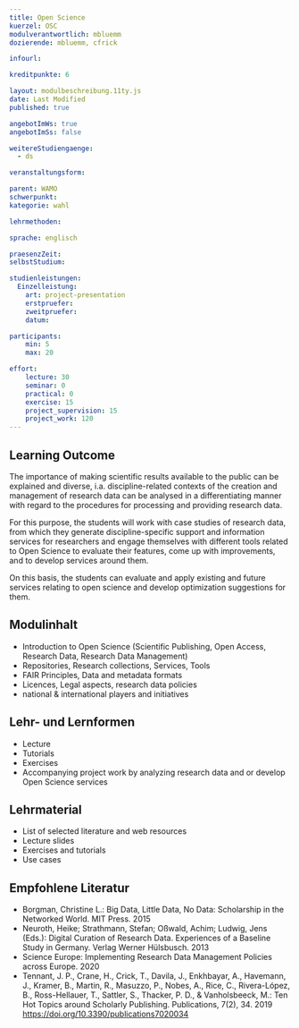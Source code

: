 ```yaml
---
title: Open Science
kuerzel: OSC
modulverantwortlich: mbluemm
dozierende: mbluemm, cfrick

infourl: 

kreditpunkte: 6

layout: modulbeschreibung.11ty.js
date: Last Modified
published: true

angebotImWs: true
angebotImSs: false

weitereStudiengaenge: 
  - ds

veranstaltungsform: 

parent: WAMO
schwerpunkt:
kategorie: wahl

lehrmethoden:

sprache: englisch

praesenzZeit: 
selbstStudium: 

studienleistungen:
  Einzelleistung:
    art: project-presentation
    erstpruefer: 
    zweitpruefer: 
    datum:

participants: 
    min: 5
    max: 20

effort:
    lecture: 30
    seminar: 0
    practical: 0
    exercise: 15
    project_supervision: 15
    project_work: 120
---
```



## Learning Outcome

The importance of making scientific results available to the public can be explained and diverse, i.a. discipline-related contexts of the creation and management of research data can be analysed in a differentiating manner with regard to the procedures for processing and providing research data.

For this purpose, the students will work with case studies of research data, from which they generate discipline-specific support and information services for researchers and engage themselves with different tools related to Open Science to evaluate their features, come up with improvements, and to develop services around them. 

On this basis, the students can evaluate and apply existing and future services relating to open science and develop optimization suggestions for them.

  
## Modulinhalt

* Introduction to Open Science (Scientific Publishing, Open Access, Research Data, Research Data Management)
* Repositories, Research collections, Services, Tools
* FAIR Principles, Data and metadata formats
* Licences, Legal aspects, research data policies 
* national & international players and initiatives


## Lehr- und Lernformen

* Lecture
* Tutorials
* Exercises
* Accompanying project work by analyzing research data and or develop Open Science services



## Lehrmaterial

* List of selected literature and web resources
* Lecture slides
* Exercises and tutorials
* Use cases


## Empfohlene Literatur

* Borgman, Christine L.: Big Data, Little Data, No Data: Scholarship in the Networked World. MIT Press. 2015
* Neuroth, Heike; Strathmann, Stefan; Oßwald, Achim; Ludwig, Jens (Eds.): Digital Curation of Research Data. Experiences of a Baseline Study in Germany. Verlag Werner Hülsbusch. 2013
* Science Europe: Implementing Research Data Management Policies across Europe. 2020
* Tennant, J. P., Crane, H., Crick, T., Davila, J., Enkhbayar, A., Havemann, J., Kramer, B., Martin, R., Masuzzo, P., Nobes, A., Rice, C., Rivera-López, B., Ross-Hellauer, T., Sattler, S., Thacker, P. D., & Vanholsbeeck, M.: Ten Hot Topics around Scholarly Publishing. Publications, 7(2), 34. 2019 https://doi.org/10.3390/publications7020034
